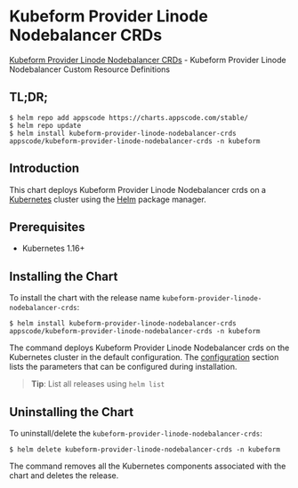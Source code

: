 # Kubeform Provider Linode Nodebalancer CRDs

[Kubeform Provider Linode Nodebalancer CRDs](https://github.com/kubeform) - Kubeform Provider Linode Nodebalancer Custom Resource Definitions

## TL;DR;

```console
$ helm repo add appscode https://charts.appscode.com/stable/
$ helm repo update
$ helm install kubeform-provider-linode-nodebalancer-crds appscode/kubeform-provider-linode-nodebalancer-crds -n kubeform
```

## Introduction

This chart deploys Kubeform Provider Linode Nodebalancer crds on a [Kubernetes](http://kubernetes.io) cluster using the [Helm](https://helm.sh) package manager.

## Prerequisites

- Kubernetes 1.16+

## Installing the Chart

To install the chart with the release name `kubeform-provider-linode-nodebalancer-crds`:

```console
$ helm install kubeform-provider-linode-nodebalancer-crds appscode/kubeform-provider-linode-nodebalancer-crds -n kubeform
```

The command deploys Kubeform Provider Linode Nodebalancer crds on the Kubernetes cluster in the default configuration. The [configuration](#configuration) section lists the parameters that can be configured during installation.

> **Tip**: List all releases using `helm list`

## Uninstalling the Chart

To uninstall/delete the `kubeform-provider-linode-nodebalancer-crds`:

```console
$ helm delete kubeform-provider-linode-nodebalancer-crds -n kubeform
```

The command removes all the Kubernetes components associated with the chart and deletes the release.


